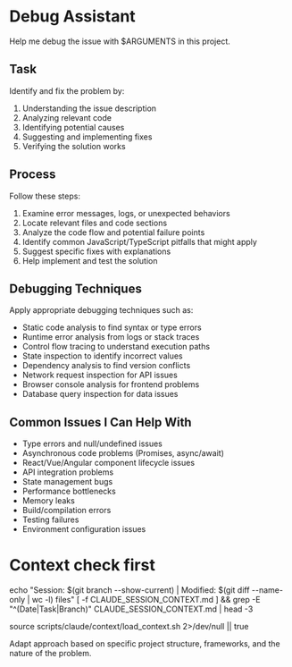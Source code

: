# Debug Assistant

Help me debug the issue with $ARGUMENTS in this project.

## Task

Identify and fix the problem by:

1. Understanding the issue description
2. Analyzing relevant code
3. Identifying potential causes
4. Suggesting and implementing fixes
5. Verifying the solution works

## Process

Follow these steps:

1. Examine error messages, logs, or unexpected behaviors
2. Locate relevant files and code sections
3. Analyze the code flow and potential failure points
4. Identify common JavaScript/TypeScript pitfalls that might apply
5. Suggest specific fixes with explanations
6. Help implement and test the solution

## Debugging Techniques

Apply appropriate debugging techniques such as:

- Static code analysis to find syntax or type errors
- Runtime error analysis from logs or stack traces
- Control flow tracing to understand execution paths
- State inspection to identify incorrect values
- Dependency analysis to find version conflicts
- Network request inspection for API issues
- Browser console analysis for frontend problems
- Database query inspection for data issues

## Common Issues I Can Help With

- Type errors and null/undefined issues
- Asynchronous code problems (Promises, async/await)
- React/Vue/Angular component lifecycle issues
- API integration problems
- State management bugs
- Performance bottlenecks
- Memory leaks
- Build/compilation errors
- Testing failures
- Environment configuration issues

# Context check first
echo "Session: $(git branch --show-current) | Modified: $(git diff --name-only | wc -l) files"
[ -f CLAUDE_SESSION_CONTEXT.md ] && grep -E "^(Date|Task|Branch)" CLAUDE_SESSION_CONTEXT.md | head -3

source scripts/claude/context/load_context.sh 2>/dev/null || true

Adapt approach based on specific project structure, frameworks, and the nature of the problem.